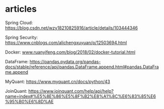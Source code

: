 # articles

Spring Cloud: https://blog.csdn.net/wzy18210825916/article/details/103444346

Spring Security: https://www.cnblogs.com/alichengxuyuan/p/12503694.html

Docker: www.ruanyifeng.com/blog/2018/02/docker-tutorial.html

DataFrame: https://pandas.pydata.org/pandas-docs/stable/reference/api/pandas.DataFrame.append.html#pandas.DataFrame.append

MyQuant: https://www.myquant.cn/docs/python/43

JoinQuant: https://www.joinquant.com/help/api/help?name=index#%E5%8E%86%E5%8F%B2%E8%A1%8C%E6%83%85%E6%95%B0%E6%8D%AE
